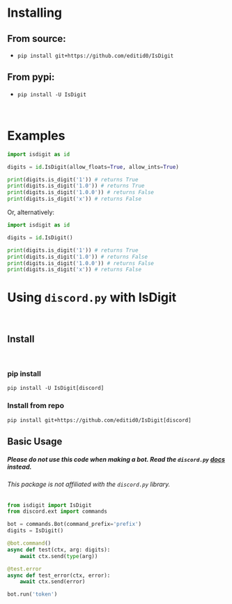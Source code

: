# Installing

## From source:
- `pip install git+https://github.com/editid0/IsDigit`

## From pypi:
- `pip install -U IsDigit`

<br />

# Examples
```python
import isdigit as id

digits = id.IsDigit(allow_floats=True, allow_ints=True)

print(digits.is_digit('1')) # returns True
print(digits.is_digit('1.0')) # returns True
print(digits.is_digit('1.0.0')) # returns False
print(digits.is_digit('x')) # returns False
```
Or, alternatively:
```python
import isdigit as id

digits = id.IsDigit()

print(digits.is_digit('1')) # returns True
print(digits.is_digit('1.0')) # returns False
print(digits.is_digit('1.0.0')) # returns False
print(digits.is_digit('x')) # returns False
```

# Using `discord.py` with IsDigit

<br />

## Install
<br />

### pip install
```
pip install -U IsDigit[discord]
```

### Install from repo
```
pip install git+https://github.com/editid0/IsDigit[discord]
```


## Basic Usage
##### Please do not use this code when making a bot. Read the `discord.py` [docs](http://discordpy.readthedocs.io/) instead.
###### This package is not affiliated with the `discord.py` library.
```python
from isdigit import IsDigit
from discord.ext import commands

bot = commands.Bot(command_prefix='prefix')
digits = IsDigit()

@bot.command()
async def test(ctx, arg: digits):
    await ctx.send(type(arg))

@test.error
async def test_error(ctx, error):
    await ctx.send(error)

bot.run('token')
```